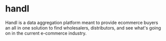 # handl
Handl is a data aggregation platform meant to provide ecommerce buyers an all in one solution to find wholesalers, distributors, and see what's going on in the current e-commerce industry.
